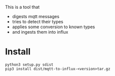 This is a tool that 

- digests mqtt messages
- tries to detect their types
- applies some conversion to known types
- and ingests them into influx

# Install
```
python3 setup.py sdist 
pip3 install dist/mqtt-to-influx-<version>tar.gz 
```
